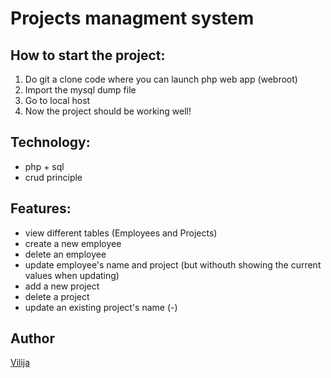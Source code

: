 # Projects managment system

## How to start the project:
1. Do git a clone code where you can launch php web app (webroot)
2. Import the mysql dump file
3. Go to local host
4. Now the project should be working well! 

## Technology:
- php + sql
- crud principle

## Features:
- view different tables (Employees and Projects)
- create a new employee
- delete an employee
- update employee's name and project (but withouth showing the current values when updating)
- add a new project
- delete a project
- update an existing project's name (-)

## Author
[Vilija](https://github.com/vikontrimaite)